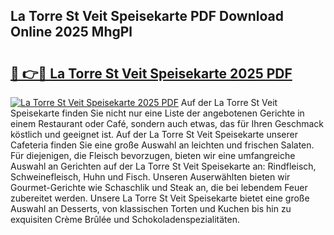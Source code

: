 ## La Torre St Veit Speisekarte PDF Download Online 2025 MhgPl

# <h2><a href="http://gc7lyro.nevu.top/?p=La+Torre+St+Veit+Speisekarte">🔗 👉🔴 La Torre St Veit Speisekarte 2025 PDF</a></h2>

[![La Torre St Veit Speisekarte 2025 PDF](https://i.imgur.com/dBaPXMq.png)](http://gc7lyro.nevu.top/?p=La+Torre+St+Veit+Speisekarte)
Auf der La Torre St Veit Speisekarte finden Sie nicht nur eine Liste der angebotenen Gerichte in einem Restaurant oder Café, sondern auch etwas, das für Ihren Geschmack köstlich und geeignet ist. Auf der La Torre St Veit Speisekarte unserer Cafeteria finden Sie eine große Auswahl an leichten und frischen Salaten. Für diejenigen, die Fleisch bevorzugen, bieten wir eine umfangreiche Auswahl an Gerichten auf der La Torre St Veit Speisekarte an: Rindfleisch, Schweinefleisch, Huhn und Fisch. Unseren Auserwählten bieten wir Gourmet-Gerichte wie Schaschlik und Steak an, die bei lebendem Feuer zubereitet werden. Unsere La Torre St Veit Speisekarte bietet eine große Auswahl an Desserts, von klassischen Torten und Kuchen bis hin zu exquisiten Crème Brûlée und Schokoladenspezialitäten.
